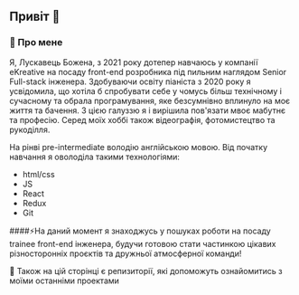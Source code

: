 ## Привіт 👋

### 🌱 Про мене 
Я, Лускавець Божена, з 2021 року дотепер навчаюсь у компанії eKreative на посаду front-end розробника під пильним наглядом Senior Full-stack інженера.
Здобуваючи освіту піаніста з 2020 року я усвідомила, що хотіла б спробувати себе у чомусь більш технічному і сучасному та обрала програмування, яке безсумнівно вплинуло на моє життя та бачення. З цією галуззю я і вирішила пов'язати мвоє мабутнє та професію. Серед моїх хоббі також відеографія, фотомистецтво та рукоділля.

На рінві pre-intermediate володію англійською мовою. 
Від початку навчання я оволоділа такими технологіями:
- html/css
- JS
- React
- Redux
- Git

####⚡На даний момент я знаходжусь у пошуках роботи на посаду trainee front-end інженера, будучи готовою стати частинкою цікавих різносторонніх проєктів та дружньої атмосферної команди!

💬 Також на цій сторінці є репизиторії, які допоможуть ознайомитись з моїми останніми проектами


<!--
**bozhena-luskavets/bozhena-luskavets** is a ✨ _special_ ✨ repository because its `README.md` (this file) appears on your GitHub profile.

Here are some ideas to get you started:

- 🔭 I’m currently working on ...
- 🌱 I’m currently learning ...
- 👯 I’m looking to collaborate on ...
- 🤔 I’m looking for help with ...
- 💬 Ask me about ...
- 📫 How to reach me: ...
- 😄 Pronouns: ...
- ⚡ Fun fact: ...
-->
